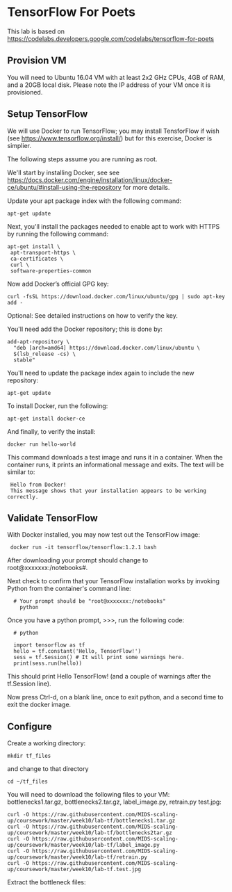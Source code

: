 # TensorFlow For Poets

This lab is based on https://codelabs.developers.google.com/codelabs/tensorflow-for-poets

## Provision VM

You will need to Ubuntu 16.04 VM with at least 2x2 GHz CPUs, 4GB of RAM, and a 20GB local disk.
Please note the IP address of your VM once it is provisioned.  

## Setup TensorFlow

We will use Docker to run TensorFlow; you may install TensforFlow if wish (see https://www.tensorflow.org/install/) but for 
this exercise, Docker is simplier.  

The following steps assume you are running as root.

We'll start by installing Docker, see see https://docs.docker.com/engine/installation/linux/docker-ce/ubuntu/#install-using-the-repository for more details.

Update your apt package index with the following command:

    apt-get update
     
Next, you'll install the packages needed to enable apt to work with HTTPS by running the following command:

    apt-get install \
     apt-transport-https \
     ca-certificates \
     curl \
     software-properties-common
    
Now add Docker’s official GPG key:

    curl -fsSL https://download.docker.com/linux/ubuntu/gpg | sudo apt-key add -
 
Optional: See detailed instructions on how to verify the key.

You'll need add the Docker repository; this is done by:

    add-apt-repository \
      "deb [arch=amd64] https://download.docker.com/linux/ubuntu \
      $(lsb_release -cs) \
      stable"
   
You'll need to update the package index again to include the new repository:

    apt-get update 
 
To install Docker, run the following: 

    apt-get install docker-ce
 
And finally, to verify the install:
 
    docker run hello-world
 
 This command downloads a test image and runs it in a container. When the container runs, it prints an informational message and exits.  The text will be similar to:
 
     Hello from Docker!
     This message shows that your installation appears to be working correctly.
     
## Validate TensorFlow

With Docker installed, you may now test out the TensorFlow image:
      
     docker run -it tensorflow/tensorflow:1.2.1 bash
    
After downloading your prompt should change to root@xxxxxxx:/notebooks#.

Next check to confirm that your TensorFlow installation works by invoking Python from the container's command line:

      # Your prompt should be "root@xxxxxxx:/notebooks" 
        python

Once you have a python prompt, >>>, run the following code:

      # python

      import tensorflow as tf
      hello = tf.constant('Hello, TensorFlow!')
      sess = tf.Session() # It will print some warnings here.
      print(sess.run(hello))

This should print Hello TensorFlow! (and a couple of warnings after the tf.Session line).

Now press Ctrl-d, on a blank line, once to exit python, and a second time to exit the docker image.

## Configure

Create a working directory:

    mkdir tf_files

and change to that directory

    cd ~/tf_files
    
You will need to download the following files to your VM: bottlenecks1.tar.gz, bottlenecks2.tar.gz, label_image.py, retrain.py
test.jpg:

    curl -O https://raw.githubusercontent.com/MIDS-scaling-up/coursework/master/week10/lab-tf/bottlenecks1.tar.gz
    curl -O https://raw.githubusercontent.com/MIDS-scaling-up/coursework/master/week10/lab-tf/bottlenecks2tar.gz
    curl -O https://raw.githubusercontent.com/MIDS-scaling-up/coursework/master/week10/lab-tf/label_image.py
    curl -O https://raw.githubusercontent.com/MIDS-scaling-up/coursework/master/week10/lab-tf/retrain.py
    curl -O https://raw.githubusercontent.com/MIDS-scaling-up/coursework/master/week10/lab-tf.test.jpg
    
Extract the bottleneck files:



